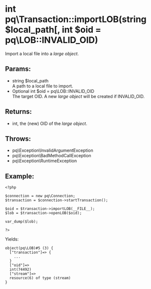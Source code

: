 # int pq\Transaction::importLOB(string $local_path[, int $oid = pq\LOB::INVALID_OID)

Import a local file into a *large object*.

## Params:

* string $local_path  
  A path to a local file to import.
* Optional int $oid = pq\LOB::INVALID_OID  
  The target OID. A new *large object* will be created if INVALID_OID.

## Returns:

* int, the (new) OID of the *large object*.

## Throws:

* pq\Exception\InvalidArgumentException
* pq\Exception\BadMethodCallException
* pq\Exception\RuntimeException

## Example:

	<?php
	
	$connection = new pq\Connection;
	$transaction = $connection->startTransaction();
	
	$oid = $transaction->importLOB(__FILE__);
	$lob = $transaction->openLOB($oid);
	
	var_dump($lob);
	
	?>

Yields:

	object(pq\LOB)#5 (3) {
	  ["transaction"]=> {
	  	...
	  }
	  ["oid"]=>
	  int(74492)
	  ["stream"]=>
	  resource(6) of type (stream)
	}
